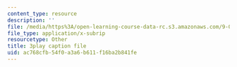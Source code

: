 ```yaml
---
content_type: resource
description: ''
file: /media/https%3A/open-learning-course-data-rc.s3.amazonaws.com/9-00sc-introduction-to-psychology-fall-2011/ac768cfb54f0a3a6b611f16ba2b841fe_yBYebcVw8Zk.srt
file_type: application/x-subrip
resourcetype: Other
title: 3play caption file
uid: ac768cfb-54f0-a3a6-b611-f16ba2b841fe
---
```

